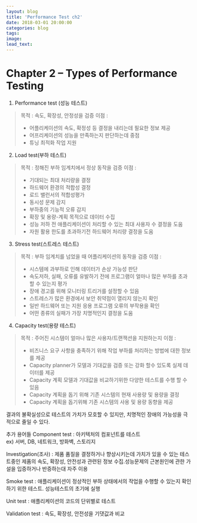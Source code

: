 ```yaml
---
layout: blog
title: 'Performance Test ch2'
date: 2018-03-01 20:00:00
categories: blog
tags: 
image: 
lead_text: 
---
```

# Chapter 2 – Types of Performance Testing


1. Performance test (성능 테스트)
> 목적 : 속도, 확장성, 안정성을 검증
> 이점 : 
> - 어플리케이션의 속도, 확정성 등 결정을 내리는데 필요한 정보 제공
> - 어프리케이션의 성능을 만족하는지 판단하는데 중점
> - 튜닝 최적화 작업 지원

2. Load test(부하 테스트)
> 목적 : 정해진 부하 임계치에서 정상 동작을 검증 
> 이점 : 
> - 기대되는 최대 처리량을 결정
> - 하드웨어 환경의 적합성 결정
> - 로드 밸런서의 적합성평가
> - 동시성 문제 감지
> - 부하중의 기능적 오류 감지
> - 확장 및 용량-계획 목적으로 데이터 수집
> - 성능 저하 전 애플리케이션이 처리할 수 있는 최대 사용자 수 결정을 도움
> - 자원 활용 한도를 초과하기전 하드웨어 처리량 결정을 도움
    
3. Stress test(스트레스 테스트)
> 목적 : 부하 임계치를 넘었을 때 어플리케이션의 동작을 검증
> 이점 : 
> - 시스템에 과부하로 인해 데이터가 손상 가능성 판단
> - 속도저하, 실패, 오류를 유발하기 전에 프로그램이 얼마나 많은 부하를 초과할 수 있는지 평가
> - 장애 경고를 위해 모니터링 트리거를 설정할 수 있음
> - 스트레스가 많은 환경에서 보안 취약점이 열리지 않는지 확인
> - 일반 하드웨어 또는 지원 응용 프로그램 오류의 부작용을 확인
> - 어떤 종류의 실패가 가장 치명적인지 결정을 도움

4. Capacity test(용량 테스트)
> 목적 : 주어진 시스템이 얼마나 많은 사용자/트랜잭션을 지원하는지
> 이점 : 
> - 비즈니스 요구 사항을 충족하기 위해 작업 부하를 처리하는 방법에 대한 정보를 제공
> - Capacity planner가 모델과 기대값을 검증 또는 강화 할수 있도록 실제 데이터를 제공
> - Capacity 계획 모델과 기대값을 비교하기위한 다양한 테스트를 수행 할 수 있음
> - Capacity 계획을 돕기 위해 기존 시스템의 현재 사용량 및 용량을 결정
> - Capacity 계획을 돕기위해 기존 시스템의 사용 및 용량 동향을 제공

결과의 불확실성으로 테스트의 가치가 모호할 수 있지만, 치명적인 장애의 가능성을 극적으로 줄일 수 있다.


추가 용어들
Component test : 아키텍처의 컴포넌트를 테스트  
    ex) 서버, DB, 네트워크, 방화벽, 스토리지

Investigation(조사) : 제품 품질을 결정하거나 향상시키는데 가치가 있을 수 있는 테스트중인 제품의 속도, 확장성, 안전성과 관련된 정보 수집.성능문제의 근본원인에 관한 가설을 입증하거나 반증하는대 자주 이용

Smoke test : 애플리케이션이 정상적인 부하 상태에서의 작업을 수행할 수 있는지 확인하기 위한 테스트. 성능테스트의 초기에 실행

Unit test : 애플리케이션의 코드의 단위별로 테스트 

Validation test : 속도, 확장성, 안전성을 기댓값과 비교



